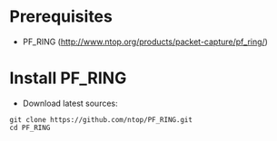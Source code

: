 # Prerequisites
 - PF_RING (http://www.ntop.org/products/packet-capture/pf_ring/)

# Install PF_RING
 * Download latest sources:
 
 ```
 git clone https://github.com/ntop/PF_RING.git
 cd PF_RING
 ```
